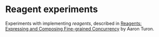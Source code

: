 <!--

   Copyright 2017 Daniel Urban

   Licensed under the Apache License, Version 2.0 (the "License");
   you may not use this file except in compliance with the License.
   You may obtain a copy of the License at

       http://www.apache.org/licenses/LICENSE-2.0

   Unless required by applicable law or agreed to in writing, software
   distributed under the License is distributed on an "AS IS" BASIS,
   WITHOUT WARRANTIES OR CONDITIONS OF ANY KIND, either express or implied.
   See the License for the specific language governing permissions and
   limitations under the License.

--->

# Reagent experiments

Experiments with implementing *reagents*, described in
[Reagents: Expressing and Composing Fine-grained Concurrency](https://people.mpi-sws.org/~turon/reagents.pdf)
by Aaron Turon.

